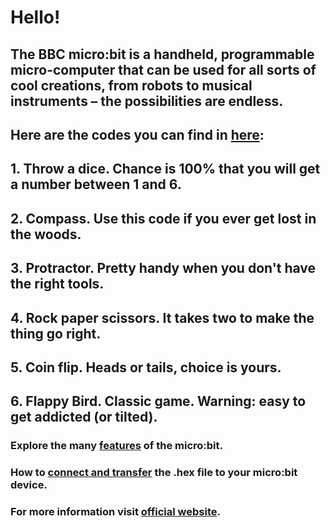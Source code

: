 # Hello!
## The BBC micro:bit is a handheld, programmable micro-computer that can be used for all sorts of cool creations, from robots to musical instruments – the possibilities are endless.
## Here are the codes you can find in [here](https://github.com/Stikka/microbit):
##      1. Throw a dice. Chance is 100% that you will get a number between 1 and 6. 
##      2. Compass. Use this code if you ever get lost in the woods.
##      3. Protractor. Pretty handy when you don't have the right tools.
##      4. Rock paper scissors. It takes two to make the thing go right.
##      5. Coin flip. Heads or tails, choice is yours.
##      6. Flappy Bird. Classic game. Warning: easy to get addicted (or tilted).
### Explore the many [features](https://microbit.org/guide/features/) of the micro:bit.
### How to [connect and transfer](https://microbit.org/guide/quick/) the .hex file to your micro:bit device.
### For more information visit [official website](https://microbit.org/).
